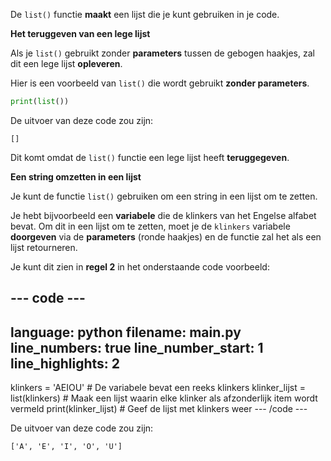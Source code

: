 De `list()` functie **maakt** een lijst die je kunt gebruiken in je code.

**Het teruggeven van een lege lijst**

Als je `list()` gebruikt zonder **parameters** tussen de gebogen haakjes, zal dit een lege lijst **opleveren**.

Hier is een voorbeeld van `list()` die wordt gebruikt **zonder parameters**.

```python
print(list())
```

De uitvoer van deze code zou zijn:

```
[]
```

Dit komt omdat de `list()` functie een lege lijst heeft **teruggegeven**.

**Een string omzetten in een lijst**

Je kunt de functie `list()` gebruiken om een string in een lijst om te zetten.

Je hebt bijvoorbeeld een **variabele** die de klinkers van het Engelse alfabet bevat. Om dit in een lijst om te zetten, moet je de `klinkers` variabele **doorgeven** via de **parameters** (ronde haakjes) en de functie zal het als een lijst retourneren.

Je kunt dit zien in **regel 2** in het onderstaande code voorbeeld:

--- code ---
---
language: python
filename: main.py
line_numbers: true
line_number_start: 1
line_highlights: 2
---
klinkers = 'AEIOU' # De variabele bevat een reeks klinkers
klinker_lijst = list(klinkers) # Maak een lijst waarin elke klinker als afzonderlijk item wordt vermeld
print(klinker_lijst) # Geef de lijst met klinkers weer
--- /code ---

De uitvoer van deze code zou zijn:

```
['A', 'E', 'I', 'O', 'U']
```






